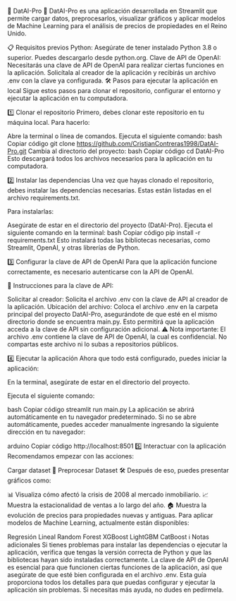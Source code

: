 🤖 DatAI-Pro 🚀
DatAI-Pro es una aplicación desarrollada en Streamlit que permite cargar datos, preprocesarlos, visualizar gráficos y aplicar modelos de Machine Learning para el análisis de precios de propiedades en el Reino Unido.

📋 Requisitos previos
Python: Asegúrate de tener instalado Python 3.8 o superior. Puedes descargarlo desde python.org.
Clave de API de OpenAI: Necesitarás una clave de API de OpenAI para realizar ciertas funciones en la aplicación. Solicítala al creador de la aplicación y recibirás un archivo .env con la clave ya configurada.
🛠️ Pasos para ejecutar la aplicación en local
Sigue estos pasos para clonar el repositorio, configurar el entorno y ejecutar la aplicación en tu computadora.

1️⃣ Clonar el repositorio
Primero, debes clonar este repositorio en tu máquina local. Para hacerlo:

Abre la terminal o línea de comandos.
Ejecuta el siguiente comando:
bash
Copiar código
git clone https://github.com/CristianContreras1998/DatAI-Pro.git
Cambia al directorio del proyecto:
bash
Copiar código
cd DatAI-Pro
Esto descargará todos los archivos necesarios para la aplicación en tu computadora.

2️⃣ Instalar las dependencias
Una vez que hayas clonado el repositorio, debes instalar las dependencias necesarias. Estas están listadas en el archivo requirements.txt.

Para instalarlas:

Asegúrate de estar en el directorio del proyecto (DatAI-Pro).
Ejecuta el siguiente comando en la terminal:
bash
Copiar código
pip install -r requirements.txt
Esto instalará todas las bibliotecas necesarias, como Streamlit, OpenAI, y otras librerías de Python.

3️⃣ Configurar la clave de API de OpenAI
Para que la aplicación funcione correctamente, es necesario autenticarse con la API de OpenAI.

🔑 Instrucciones para la clave de API:

Solicitar al creador: Solicita el archivo .env con la clave de API al creador de la aplicación.
Ubicación del archivo: Coloca el archivo .env en la carpeta principal del proyecto DatAI-Pro, asegurándote de que esté en el mismo directorio donde se encuentra main.py. Esto permitirá que la aplicación acceda a la clave de API sin configuración adicional.
⚠️ Nota importante: El archivo .env contiene la clave de API de OpenAI, la cual es confidencial. No compartas este archivo ni lo subas a repositorios públicos.

4️⃣ Ejecutar la aplicación
Ahora que todo está configurado, puedes iniciar la aplicación:

En la terminal, asegúrate de estar en el directorio del proyecto.

Ejecuta el siguiente comando:

bash
Copiar código
streamlit run main.py
La aplicación se abrirá automáticamente en tu navegador predeterminado. Si no se abre automáticamente, puedes acceder manualmente ingresando la siguiente dirección en tu navegador:

arduino
Copiar código
http://localhost:8501
5️⃣ Interactuar con la aplicación
Recomendamos empezar con las acciones:

Cargar dataset 📂
Preprocesar Dataset 🛠️
Después de eso, puedes presentar gráficos como:

📊 Visualiza cómo afectó la crisis de 2008 al mercado inmobiliario.
📈 Muestra la estacionalidad de ventas a lo largo del año.
🏠 Muestra la evolución de precios para propiedades nuevas y antiguas.
Para aplicar modelos de Machine Learning, actualmente están disponibles:

Regresión Lineal
Random Forest
XGBoost
LightGBM
CatBoost
ℹ️ Notas adicionales
Si tienes problemas para instalar las dependencias o ejecutar la aplicación, verifica que tengas la versión correcta de Python y que las bibliotecas hayan sido instaladas correctamente.
La clave de API de OpenAI es esencial para que funcionen ciertas funciones de la aplicación, así que asegúrate de que esté bien configurada en el archivo .env.
Esta guía proporciona todos los detalles para que puedas configurar y ejecutar la aplicación sin problemas. Si necesitas más ayuda, no dudes en pedírmela.
